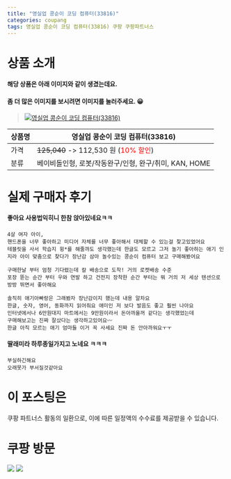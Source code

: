 ```yaml
---
title: "영실업 콩순이 코딩 컴퓨터(33816)"
categories: coupang
tags: 영실업 콩순이 코딩 컴퓨터(33816) 쿠팡 쿠팡파트너스
---
```

# 상품 소개
#### 해당 상품은 아래 이미지와 같이 생겼는데요. 
#### 좀 더 많은 이미지를 보시려면 이미지를 눌러주세요. 😀
> [![영실업 콩순이 코딩 컴퓨터(33816)](https://static.coupangcdn.com/image/affiliate/banner/4018f93b6e86c9478ed0cf0d1fbe0c4a@2x.jpg)](https://coupa.ng/bO3Yzn)

상품명 | 영실업 콩순이 코딩 컴퓨터(33816)
-------|-------
가격 | ~~125,040~~ -> 112,530 원 (<span style="color:red">10% 할인</span>)
분류 | 베이비돌인형, 로봇/작동완구/인형, 완구/취미, KAN, HOME

# 실제 구매자 후기

####    좋아요 사용법익히니 한참 앉아있네요ㅋㅋ
    4살 여자 아이,
    핸드폰을 너무 좋아하고 미디어 자체를 너무 좋아해서 대체할 수 있는걸 찾고있었어요
    테블릿을 사서 학습지 윙*를 해줄까도 생각했는데 한글도 모르고 그저 놀기 좋아하는 애기 인지라 아이 맞춤으로 찾다가 장난감 삼아 놀수있는 콩순이 컴퓨터 보고 구매해봤어요
    
    구매한날 부터 엄청 기다렸는데 칼 배송으로 도착! 거의 로켓배송 수준
    포장 뜯는 순간 부터 우와 연발 하고 건전지 장착한 순간 부터는 뭐 거의 저 세상 텐션으로 방방 뛰면서 좋아해요
    
    솔직히 애기아빠랑은 그래봤자 장난감이지 했는데 내용 알차요
    한글, 숫자, 영어, 동화까지 읽어줘요 애미인 저 보다 발음도 좋고 훨씬 나아요
    인터넷에서나 6만원대지 마트에서는 9만원이라서 돈아까울꺼 같다는 생각했었는데
    구매해보고는 진짜 잘샀다는 생각하고있어요〰️
    한글 아직 모르는 애기 엄마들 이거 꼭 사세요 진짜 돈 안아까워요ㅜㅜ

####    딸래미라 하루종일가지고 노네요 ㅋㅋㅋ
    부실하긴해요
    오래못가 부서질것같아요

# 이 포스팅은
쿠팡 파트너스 활동의 일환으로, 이에 따른 일정액의 수수료를 제공받을 수 있습니다.

# 쿠팡 방문
[![](https://ads-partners.coupang.com/banners/404218?subId=&traceId=V0-301-bae0f72e5e59e45f-I404218&w=728&h=90)](https://coupa.ng/bOXH5d)
[![](https://ads-partners.coupang.com/banners/404240?subId=&traceId=V0-301-371ae01f4226dec2-I404240&w=728&h=90)](https://coupa.ng/bOXIeg)

